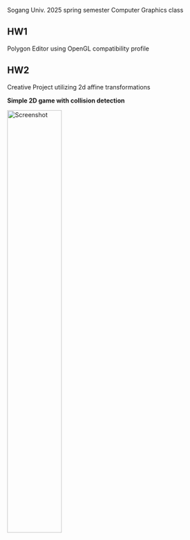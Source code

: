 Sogang Univ. 2025 spring semester Computer Graphics class

## HW1
Polygon Editor using OpenGL compatibility profile


## HW2
Creative Project utilizing 2d affine transformations

**Simple 2D game with collision detection**

<img src="https://github.com/user-attachments/assets/82fd2c85-ffd0-4b6f-b590-ab58712146eb" alt="Screenshot" width="50%"/>
